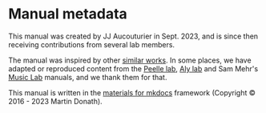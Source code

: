 # Manual metadata

This manual was created by JJ Aucouturier in Sept. 2023, and is since then receiving contributions from several lab members. 

The manual was inspired by other [similar works](https://docs.google.com/document/d/1LqGdtHg0dMbj9lsCnC1QOoWzIsnSNRTSek6i3Kls2Ik/edit). In some places, we have adapted or reproduced content from the [Peelle lab](http://jpeelle.net/peellelab_manual.pdf), [Aly lab](https://github.com/alylab/labmanual) and Sam Mehr's [Music Lab](https://handbook-public.themusiclab.org/) manuals, and we thank them for that. 

This manual is written in the [materials for mkdocs](https://squidfunk.github.io/mkdocs-material/) framework (Copyright &copy; 2016 - 2023 Martin Donath). 

